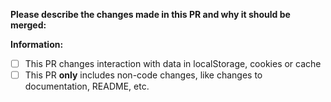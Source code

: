 **Please describe the changes made in this PR and why it should be merged:**

**Information:**
- [ ] This PR changes interaction with data in localStorage, cookies or cache
- [ ] This PR **only** includes non-code changes, like changes to documentation, README, etc.
